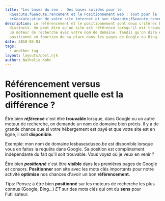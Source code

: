 ```yaml
---
title: "Les bases du seo :  Des bases solides pour le
  R&eacute;f&eacute;rencement et le Positionnement web : Tout pour la
  cr&eacute;ation de votre site internet et son r&eacute;f&eacute;rencement"
description: Le référencement et le positionnement sont deux critères bien
  distincts. On peut dire qu'un site est référencé lorsqu'il est trouvable dans
  un moteur de recherche avec votre nom de domaine. Tandis qu'on dira qu'il est
  positionné en fonction de sa place dans les pages de Google ou Bing.
date: 2018-05-01
tags:
  - another tag
layout: layouts/post.njk
author: Nathalie Kohn
---
```

# Référencement versus Positionnement quelle est la différence ?

Être bien ***référencé*** c'est être **trouvable** lorsque, dans Google ou un autre moteur de recherche, on demande un nom de domaine bien précis. Il y a de grande chance que si votre hébergement est payé et que votre site est en ligne, il soit **disponible**.  

Exemple: mon nom de domaine lesbasesduseo.be est disponible lorsque vous en faites la requête dans Google. Sa position est complètement indépendante du fait qu'il soit trouvable. Vous voyez où je veux en venir ?

Être bien ***positionné*** c'est être **visible** dans les premières pages de Google et consors. **Positionner** son site avec les mots clés importants pour notre activité **optimise** nos chances d'avoir un bon **référencement**.



Tips: Pensez à être bien **positionné** sur les moteurs de recherche les plus connus (Google, Bing...) *ET* sur des mots clés qui ont du **sens** pour l'utilisateur.